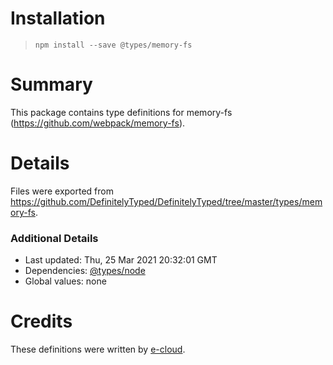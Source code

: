 # Installation
> `npm install --save @types/memory-fs`

# Summary
This package contains type definitions for memory-fs (https://github.com/webpack/memory-fs).

# Details
Files were exported from https://github.com/DefinitelyTyped/DefinitelyTyped/tree/master/types/memory-fs.

### Additional Details
 * Last updated: Thu, 25 Mar 2021 20:32:01 GMT
 * Dependencies: [@types/node](https://npmjs.com/package/@types/node)
 * Global values: none

# Credits
These definitions were written by [e-cloud](https://github.com/e-cloud).
